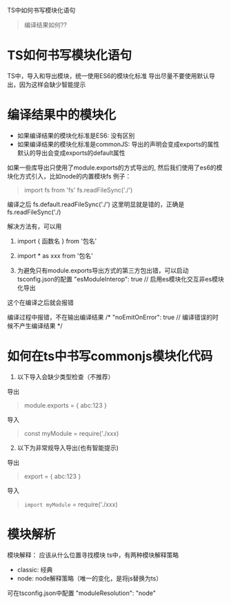 TS中如何书写模块化语句
> 编译结果如何??

# TS如何书写模块化语句

TS中，导入和导出模块，统一使用ES6的模块化标准
导出尽量不要使用默认导出，因为这样会缺少智能提示


# 编译结果中的模块化

- 如果编译结果的模块化标准是ES6: 没有区别
- 如果编译结果的模块化标准是commonJS: 导出的声明会变成exports的属性
默认的导出会变成exports的default属性

如果一些库导出只使用了module.exports的方式导出的, 然后我们使用了es6的模块化方式引入，比如node的内置模块fs
例子：
> import fs  from 'fs'
> fs.readFileSync('./')

编译之后
fs.default.readFileSync('./') 这里明显就是错的，正确是fs.readFileSync('./)

解决方法有，可以用 
1. import { 函数名 } from '包名'
2. import * as xxx from '包名'

3. 为避免只有module.exports导出方式的第三方包出错，可以启动tsconfig.json的配置  "esModuleInterop": true // 启用es模块化交互非es模块化导出

这个在编译之后就会报错



编译过程中报错，不在输出编译结果
/* "noEmitOnError": true // 编译错误的时候不产生编译结果 */

# 如何在ts中书写commonjs模块化代码

1. 以下导入会缺少类型检查（不推荐）

导出
> module.exports = {
>     abc:123
>}
>
>

导入
> const myModule = require('./xxx)
>

2. 以下为非常规导入导出(也有智能提示)

导出
> export = {
>     abc:123
>}
>
>

导入
> `import myModule` = require('./xxx)

# 模块解析

模块解释： 应该从什么位置寻找模块
ts中，有两种模块解释策略
- classic: 经典
- node: node解释策略（唯一的变化，是将js替换为ts）

可在tsconfig.json中配置 "moduleResolution": "node"